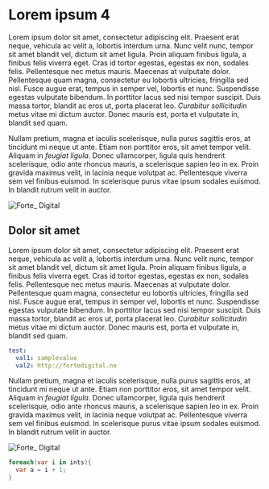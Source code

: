 # Lorem ipsum 4

Lorem ipsum dolor sit amet, consectetur adipiscing elit. Praesent erat neque, vehicula ac velit a, lobortis interdum urna. Nunc velit nunc, tempor sit amet blandit vel, dictum sit amet ligula. Proin aliquam finibus ligula, a finibus felis viverra eget. Cras id tortor egestas, egestas ex non, sodales felis. Pellentesque nec metus mauris. Maecenas at vulputate dolor. Pellentesque quam magna, consectetur eu lobortis ultricies, fringilla sed nisl. Fusce augue erat, tempus in semper vel, lobortis et nunc. Suspendisse egestas vulputate bibendum. In porttitor lacus sed nisi tempor suscipit. Duis massa tortor, blandit ac eros ut, porta placerat leo. *Curabitur sollicitudin* metus vitae mi dictum auctor. Donec mauris est, porta et vulputate in, blandit sed quam.

Nullam pretium, magna et iaculis scelerisque, nulla purus sagittis eros, at tincidunt mi neque ut ante. Etiam non porttitor eros, sit amet tempor velit. Aliquam in _feugiat ligula_. Donec ullamcorper, ligula quis hendrerit scelerisque, odio ante rhoncus mauris, a scelerisque sapien leo in ex. Proin gravida maximus velit, in lacinia neque volutpat ac. Pellentesque viverra sem vel finibus euismod. In scelerisque purus vitae ipsum sodales euismod. In blandit rutrum velit in auctor.

![Forte_ Digital](img/f_.png)

## Dolor sit amet

Lorem ipsum dolor sit amet, consectetur adipiscing elit. Praesent erat neque, vehicula ac velit a, lobortis interdum urna. Nunc velit nunc, tempor sit amet blandit vel, dictum sit amet ligula. Proin aliquam finibus ligula, a finibus felis viverra eget. Cras id tortor egestas, egestas ex non, sodales felis. Pellentesque nec metus mauris. Maecenas at vulputate dolor. Pellentesque quam magna, consectetur eu lobortis ultricies, fringilla sed nisl. Fusce augue erat, tempus in semper vel, lobortis et nunc. Suspendisse egestas vulputate bibendum. In porttitor lacus sed nisi tempor suscipit. Duis massa tortor, blandit ac eros ut, porta placerat leo. *Curabitur sollicitudin* metus vitae mi dictum auctor. Donec mauris est, porta et vulputate in, blandit sed quam.

```yaml
test:
  val1: samplevalue
  val2: http://fortedigital.no
```

Nullam pretium, magna et iaculis scelerisque, nulla purus sagittis eros, at tincidunt mi neque ut ante. Etiam non porttitor eros, sit amet tempor velit. Aliquam in _feugiat ligula_. Donec ullamcorper, ligula quis hendrerit scelerisque, odio ante rhoncus mauris, a scelerisque sapien leo in ex. Proin gravida maximus velit, in lacinia neque volutpat ac. Pellentesque viverra sem vel finibus euismod. In scelerisque purus vitae ipsum sodales euismod. In blandit rutrum velit in auctor.

![Forte_ Digital](img/f_.png)

```csharp
foreach(var i in ints){
  var a = i + 1;
}
```
